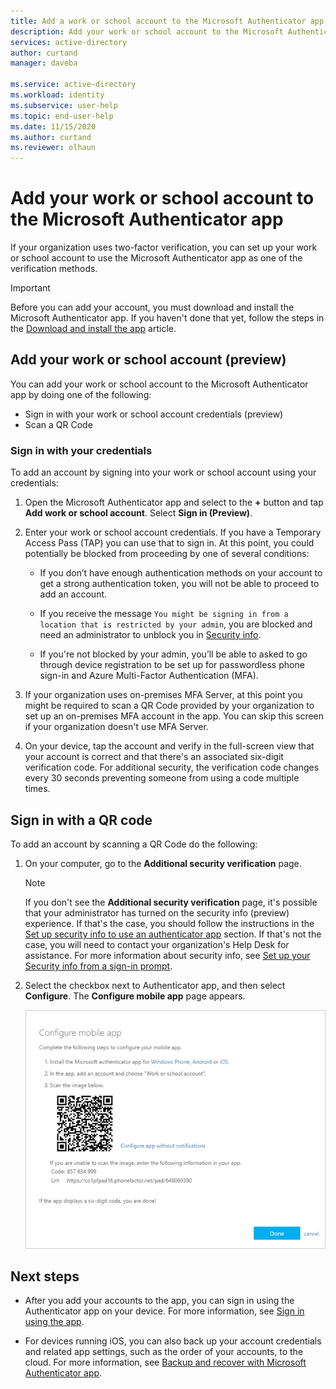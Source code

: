 ```yaml
---
title: Add a work or school account to the Microsoft Authenticator app - Azure AD
description: Add your work or school account to the Microsoft Authenticator app to verify your identity while using two-factor verification.
services: active-directory
author: curtand
manager: daveba

ms.service: active-directory
ms.workload: identity
ms.subservice: user-help
ms.topic: end-user-help
ms.date: 11/15/2020
ms.author: curtand
ms.reviewer: olhaun
---
```


# Add your work or school account to the Microsoft Authenticator app

If your organization uses two-factor verification, you can set up your work or school account to use the Microsoft Authenticator app as one of the verification methods.

>[!Important]
>Before you can add your account, you must download and install the Microsoft Authenticator app. If you haven't done that yet, follow the steps in the [Download and install the app](user-help-auth-app-download-install.md) article.

## Add your work or school account (preview)

You can add your work or school account to the Microsoft Authenticator app by doing one of the following:

- Sign in with your work or school account credentials (preview)
- Scan a QR Code

### Sign in with your credentials

To add an account by signing into your work or school account using your credentials:

1. Open the Microsoft Authenticator app and select to the **+** button and tap **Add work or school account**. Select **Sign in (Preview)**.

1. Enter your work or school account credentials. If you have a Temporary Access Pass (TAP) you can use that to sign in. At this point, you could potentially be blocked from proceeding by one of several conditions:

   - If you don’t have enough authentication methods on your account to get a strong authentication token, you will not be able to proceed to add an account.

   - If you receive the message `You might be signing in from a location that is restricted by your admin`, you are blocked and need an administrator to unblock you in [Security info](https://mysignins.microsoft.com/security-info).

   - If you're not blocked by your admin, you’ll be able to asked to go through device registration to be set up for passwordless phone sign-in and Azure Multi-Factor Authentication (MFA).

1. If your organization uses on-premises MFA Server, at this point you might be required to scan a QR Code provided by your organization to set up an on-premises MFA account in the app. You can skip this screen if your organization doesn't use MFA Server.

1. On your device, tap the account and verify in the full-screen view that your account is correct and that there's an associated six-digit verification code. For additional security, the verification code changes every 30 seconds preventing someone from using a code multiple times.

## Sign in with a QR code

To add an account by scanning a QR Code do the following:

1. On your computer, go to the **Additional security verification** page.

   >[!Note]
   >If you don't see the **Additional security verification** page, it's possible that your administrator has turned on the security info (preview) experience. If that's the case, you should follow the instructions in the [Set up security info to use an authenticator app](security-info-setup-auth-app.md) section. If that's not the case, you will need to contact your organization's Help Desk for assistance. For more information about security info, see [Set up your Security info from a sign-in prompt](security-info-setup-signin.md).

1. Select the checkbox next to Authenticator app, and then select **Configure**. The **Configure mobile app** page appears.

   ![Screen that provides a QR code](./media/user-help-auth-app-add-work-school-account/auth-app-barcode.png)

## Next steps

- After you add your accounts to the app, you can sign in using the Authenticator app on your device. For more information, see [Sign in using the app](user-help-auth-app-sign-in.md).

- For devices running iOS, you can also back up your account credentials and related app settings, such as the order of your accounts, to the cloud. For more information, see [Backup and recover with Microsoft Authenticator app](user-help-auth-app-backup-recovery.md).